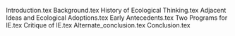 Introduction.tex
Background.tex
History of Ecological Thinking.tex
Adjacent Ideas and Ecological Adoptions.tex
Early Antecedents.tex
Two Programs for IE.tex
Critique of IE.tex
Alternate_conclusion.tex
Conclusion.tex
